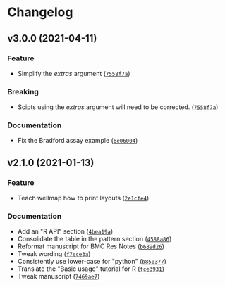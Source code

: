 # Changelog

<!--next-version-placeholder-->

## v3.0.0 (2021-04-11)
### Feature
* Simplify the *extras* argument ([`7558f7a`](https://github.com/kalekundert/wellmap/commit/7558f7ad18917fc3ef9beef60921b7fbe94ff0a3))

### Breaking
* Scipts using the *extras* argument will need to be corrected.  ([`7558f7a`](https://github.com/kalekundert/wellmap/commit/7558f7ad18917fc3ef9beef60921b7fbe94ff0a3))

### Documentation
* Fix the Bradford assay example ([`6e06004`](https://github.com/kalekundert/wellmap/commit/6e060040cb40d2611866c2e38d88f74dfadb50a3))

## v2.1.0 (2021-01-13)
### Feature
* Teach wellmap how to print layouts ([`2e1cfe4`](https://github.com/kalekundert/wellmap/commit/2e1cfe4ffb06b69a21a61037b926f60d8175a496))

### Documentation
* Add an "R API" section ([`4bea19a`](https://github.com/kalekundert/wellmap/commit/4bea19a07ffcd606f9a0a272c8708001a3a3701b))
* Consolidate the table in the pattern section ([`4588a86`](https://github.com/kalekundert/wellmap/commit/4588a864fa9541b98e321f95bb21bdcd1ed99d2c))
* Reformat manuscript for BMC Res Notes ([`b689d26`](https://github.com/kalekundert/wellmap/commit/b689d263e306194ed48427ca0d3e69b4212c1736))
* Tweak wording ([`f7ece3a`](https://github.com/kalekundert/wellmap/commit/f7ece3a36aad59ff3796673cb5c459a89bc730ec))
* Consistently use lower-case for "python" ([`b850377`](https://github.com/kalekundert/wellmap/commit/b850377b1d655d7a0a63ab62210a670146fa369d))
* Translate the "Basic usage" tutorial for R ([`fce3931`](https://github.com/kalekundert/wellmap/commit/fce39310e808b133d92367a7677d925683f77ef6))
* Tweak manuscript ([`7469ae7`](https://github.com/kalekundert/wellmap/commit/7469ae7a334bc19d7209dd1f621a7b68204bd8d8))
